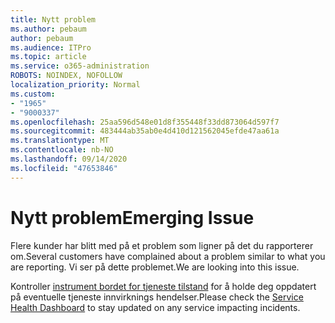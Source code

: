 ```yaml
---
title: Nytt problem
ms.author: pebaum
author: pebaum
ms.audience: ITPro
ms.topic: article
ms.service: o365-administration
ROBOTS: NOINDEX, NOFOLLOW
localization_priority: Normal
ms.custom:
- "1965"
- "9000337"
ms.openlocfilehash: 25aa596d548e01d8f355448f33dd873064d597f7
ms.sourcegitcommit: 483444ab35ab0e4d410d121562045efde47aa61a
ms.translationtype: MT
ms.contentlocale: nb-NO
ms.lasthandoff: 09/14/2020
ms.locfileid: "47653846"
---
```

# <a name="emerging-issue"></a><span data-ttu-id="e6995-102">Nytt problem</span><span class="sxs-lookup"><span data-stu-id="e6995-102">Emerging Issue</span></span>

<span data-ttu-id="e6995-103">Flere kunder har blitt med på et problem som ligner på det du rapporterer om.</span><span class="sxs-lookup"><span data-stu-id="e6995-103">Several customers have complained about a problem similar to what you are reporting.</span></span> <span data-ttu-id="e6995-104">Vi ser på dette problemet.</span><span class="sxs-lookup"><span data-stu-id="e6995-104">We are looking into this issue.</span></span>

<span data-ttu-id="e6995-105">Kontroller [instrument bordet for tjeneste tilstand](https://admin.microsoft.com/adminportal/home#/servicehealth) for å holde deg oppdatert på eventuelle tjeneste innvirknings hendelser.</span><span class="sxs-lookup"><span data-stu-id="e6995-105">Please check the [Service Health Dashboard](https://admin.microsoft.com/adminportal/home#/servicehealth) to stay updated on any service impacting incidents.</span></span>